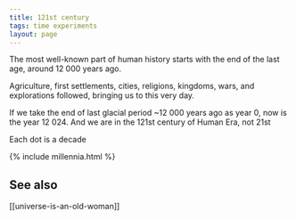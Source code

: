 ```yaml
---
title: 121st century
tags: time experiments
layout: page
---
```



The most well-known part of human history starts with the end of the last age, around 12 000 years ago. 

Agriculture, first settlements, cities, religions, kingdoms, wars, and explorations followed, bringing us to this very day. 

If we take the end of last glacial period ~12 000 years ago as year 0, now is the year 12 024. And we are in the 121st century of Human Era, not 21st

Each dot is a decade 

{% include millennia.html %}

## See also 

[[universe-is-an-old-woman]]
